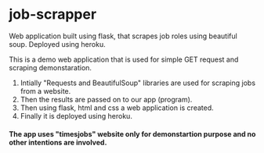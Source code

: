 # job-scrapper


Web application built using flask, that scrapes job roles using beautiful soup. Deployed using heroku.

This is a demo web application that is used for simple GET request and scraping demonstaration.

1. Intially "Requests and BeautifulSoup" libraries are used for scraping jobs from a website.
2. Then the results are passed on to our app (program).
3. Then using flask, html and css a web application is created.
4. Finally it is deployed using heroku.

#### The app uses "timesjobs" website only for demonstartion purpose and no other intentions are involved.

